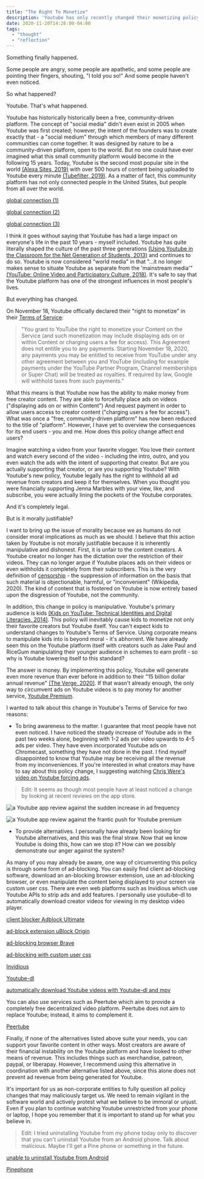```yaml
---
title: "The Right To Monetize"
description: 'Youtube has only recently changed their monetizing policy, allowing them to receive revenue from originally "free" content. In this article, I examine whether it is morally justifiable in the present age for Youtube to follow a strictly for-profit business model.'
date: 2020-11-20T14:26:00-04:00
tags:
  - "thought"
  - "reflection"
---
```


Something finally happened.

Some people are angry, some people are apathetic, and some people are pointing their fingers, shouting, "I told you so!"
And some people haven't even noticed.

So what happened?

Youtube. That's what happened.

Youtube has historically historically been a free, community-driven platform. The concept of "social media" didn't even exist in 2005 when Youtube was first created; however, the intent of the founders was to create exactly that - a "social medium" through which members of many different communities can come together. It was designed by nature to be a community-driven platform, open to the world. But no one could have ever imagined what this small community platform would become in the following 15 years. Today, Youtube is the second most popular site in the world [(Alexa Sites, 2019)](https://www.alexa.com/topsites) with over 500 hours of content being uploaded to Youtube every minute [(Tubefilter, 2019)](https://www.tubefilter.com/2019/05/07/number-hours-video-uploaded-to-youtube-per-minute). As a matter of fact, this community platform has not only connected people in the United States, but people from all over the world.

[global connection (1)](https://youtu.be/ZMaW6TamNAc)

[global connection (2)](https://youtu.be/-5q5mZbe3V8)

[global connection (3)](https://youtu.be/W02Zfo3NuoI)

I think it goes without saying that Youtube has had a large impact on everyone's life in the past 10 years - myself included. Youtube has quite literally shaped the culture of the past three generations [(Using Youtube in the Classroom for the Net Generation of Students, 2013)](iisit.org/Vol10/IISITv10p473-488Roodt0046.pdf) and continues to do so. Youtube is now considered "world media" in that "...it no longer makes sense to situate Youtube as separate from the 'mainstream media'" [(YouTube: Online Video and Participatory Culture, 2018)](https://books.google.com/books?hl=en&lr=&id=mg1rDwAAQBAJ&oi=fnd&pg=PT5&dq=info:PE8GHusog1wJ:scholar.google.com/&ots=RCnLTyl6pP&sig=0X1PoI6aSeyqWMiHeVgGWV2p2pU#v=onepage&q&f=false). It's safe to say that the Youtube platform has one of the strongest influences in most people's lives.

But everything has changed.

On November 18, Youtube officially declared their "right to monetize" in their [Terms of Service](https://www.youtube.com/t/terms):

> "You grant to YouTube the right to monetize your Content on the Service (and such monetization may include displaying ads on or within Content or charging users a fee for access). This Agreement does not entitle you to any payments. Starting November 18, 2020, any payments you may be entitled to receive from YouTube under any other agreement between you and YouTube (including for example payments under the YouTube Partner Program, Channel memberships or Super Chat) will be treated as royalties. If required by law, Google will withhold taxes from such payments."

What this means is that Youtube now has the ability to make money from free creator content. They are able to forcefully place ads on videos ("displaying ads on or within Content") And request payment in order to allow users access to creator content ("charging users a fee for access"). What was once a "free, community-driven platform" has now been reduced to the title of "platform". However, I have yet to overview the consequences for its end users - you and me. How does this policy change affect end users?

Imagine watching a video from your favorite vlogger. You love their content and watch every second of the video - including the intro, outro, and you even watch the ads with the intent of supporting that creator. But are you actually supporting that creator, or are you supporting Youtube? With Youtube's new policy, Youtube legally has the right to withhold all ad revenue from creators and keep it for themselves. When you thought you were financially supporting Jenna Marbles with your view, like, and subscribe, you were actually lining the pockets of the Youtube corporates.

And it's completely legal.

But is it morally justifiable?

I want to bring up the issue of morality because we as humans do not consider moral implications as much as we should. I believe that this action taken by Youtube is not morally justifiable because it is inherently manipulative and dishonest. First, it is unfair to the content creators. A Youtube creator no longer has the dictation over the restriction of their videos. They can no longer argue if Youtube places ads on their videos or even withholds it completely from their subscribers. This is the very definition of [censorship](https://en.wikipedia.org/wiki/Censorship) - the suppression of information on the basis that such material is objectionable, harmful, or "inconvenient" (Wikipedia, 2020). The kind of content that is fostered on Youtube is now entirely based upon the disgression of Youtube, not the community.

In addition, this change in policy is manipulative. Youtube's primary audience is kids [(Kids on YouTube: Technical Identities and Digital Literacies, 2014)](https://books.google.com/books?hl=en&lr=&id=HMAhAwAAQBAJ&oi=fnd&pg=PA5&dq=youtube+kids&ots=LSWYDoDpe4&sig=VHOcCklkKv1VQZlimvIsQn3QNpw#v=onepage&q=youtube%20kids&f=false). This policy will inevitably cause kids to monetize not only their favorite creators but Youtube itself. You can't expect kids to understand changes to Youtube's Terms of Service. Using corporate means to manipulate kids into is beyond moral - it's abhorrent. We have already seen this on the Youtube platform itself with creators such as Jake Paul and RiceGum manipulating their younger audience in schemes to earn profit - so why is Youtube lowering itself to this standard?

The answer is money. By implementing this policy, Youtube will generate even more revenue than ever before in addition to their "15 billion dollar annual revenue" [(The Verge, 2020)](https://www.theverge.com/2020/2/3/21121207/youtube-google-alphabet-earnings-revenue-first-time-reveal-q4-2019). If that wasn't already enough, the only way to circumvent ads on Youtube videos is to pay money for another service, [Youtube Premium](https://www.youtube.com/premium).

I wanted to talk about this change in Youtube's Terms of Service for two reasons:

* To bring awareness to the matter. I guarantee that most people have not even noticed. I have noticed the steady increase of Youtube ads in the past two weeks alone, beginning with 1-2 ads per video upwards to 4-5 ads per video. They have even incorporated Youtube ads on Chromecast, something they have not done in the past. I find myself disappointed to know that Youtube may be receiving all the revenue from my inconveniences. If you're interested in what creators may have to say about this policy change, I suggesting watching [Chris Were's video on Youtube forcing ads](https://youtu.be/3UTHFwH8jmo).

> Edit: It seems as though most people have at least noticed a change by looking at recent reviews on the app store.

![a Youtube app review against the sudden increase in ad frequency](https://cdn.bossley.xyz/files/thoughts/20/monetize-1.jpg)

![a Youtube app review against the frantic push for Youtube premium](https://cdn.bossley.xyz/files/thoughts/20/monetize-2.jpg)

* To provide alternatives. I personally have already been looking for Youtube alternatives, and this was the final straw. Now that we know Youtube is doing this, how can we stop it? How can we possibly demonstrate our anger against the system?

As many of you may already be aware, one way of circumventing this policy is through some form of ad-blocking. You can easily find client ad-blocking software, download an an-blocking browser extension, use an ad-blocking browser, or even manipulate the content being displayed to your screen via custom user css. There are even web platforms such as Invidious which use Youtube APIs to strip ads and add features. I personally use youtube-dl to automatically download creator videos for viewing in my desktop video player.

[client blocker Adblock Ultimate](https://adblockultimate.net/)

[ad-block extension uBlock Origin](https://ublockorigin.com/)

[ad-blocking browser Brave](https://brave.com/)

[ad-blocking with custom user css](https://www.howtogeek.com/334716/how-to-customize-firefoxs-user-interface-with-userchrome.css/)

[Invidious](https://invidious.site/)

[Youtube-dl](https://youtube-dl.org/)

[automatically download Youtube videos with Youtube-dl and mpv](https://www.funkyspacemonkey.com/mpv-youtube-dl)

You can also use services such as Peertube which aim to provide a completely free decentralized video platform. Peertube does not aim to replace Youtube; instead, it aims to complement it.

[Peertube](https://peer.tube/)

Finally, if none of the alternatives listed above suite your needs, you can support your favorite content in other ways. Most creators are aware of their financial instability on the Youtube platform and have looked to other means of revenue. This includes things such as merchandise, patreon, paypal, or liberapay. However, I recommend using this alternative in coordination with another alternative listed above, since this alone does not prevent ad revenue from being generated for Youtube.

It's important for us as non-corporate entities to fully question all policy changes that may maliciously target us. We need to remain vigilant in the software world and actively protest what we believe to be immoral or unjust. Even if you plan to continue watching Youtube unrestricted from your phone or laptop, I hope you remember that it is important to stand up for what you believe in.

> Edit: I tried uninstalling Youtube from my phone today only to discover that you can't uninstall Youtube from an Android phone. Talk about malicious. Maybe I'll get a Pine phone or something in the future.

[unable to uninstall Youtube from Android](https://www.malavida.com/en/soft/youtube/android/q/how-to-uninstall-youtube-from-android.html)

[Pinephone](https://www.pine64.org/pinephone/)
